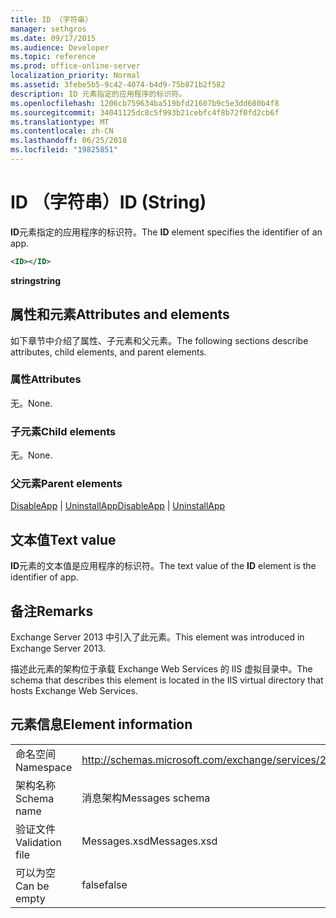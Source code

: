 ```yaml
---
title: ID （字符串）
manager: sethgros
ms.date: 09/17/2015
ms.audience: Developer
ms.topic: reference
ms.prod: office-online-server
localization_priority: Normal
ms.assetid: 3febe5b5-9c42-4074-b4d9-75b871b2f582
description: ID 元素指定的应用程序的标识符。
ms.openlocfilehash: 1206cb759634ba519bfd21607b9c5e3dd680b4f8
ms.sourcegitcommit: 34041125dc8c5f993b21cebfc4f8b72f0fd2cb6f
ms.translationtype: MT
ms.contentlocale: zh-CN
ms.lasthandoff: 06/25/2018
ms.locfileid: "19825851"
---
```

# <a name="id-string"></a><span data-ttu-id="7287b-103">ID （字符串）</span><span class="sxs-lookup"><span data-stu-id="7287b-103">ID (String)</span></span>

<span data-ttu-id="7287b-104">**ID**元素指定的应用程序的标识符。</span><span class="sxs-lookup"><span data-stu-id="7287b-104">The **ID** element specifies the identifier of an app.</span></span> 
  
```XML
<ID></ID>
```

 <span data-ttu-id="7287b-105">**string**</span><span class="sxs-lookup"><span data-stu-id="7287b-105">**string**</span></span>
## <a name="attributes-and-elements"></a><span data-ttu-id="7287b-106">属性和元素</span><span class="sxs-lookup"><span data-stu-id="7287b-106">Attributes and elements</span></span>

<span data-ttu-id="7287b-107">如下章节中介绍了属性、子元素和父元素。</span><span class="sxs-lookup"><span data-stu-id="7287b-107">The following sections describe attributes, child elements, and parent elements.</span></span>
  
### <a name="attributes"></a><span data-ttu-id="7287b-108">属性</span><span class="sxs-lookup"><span data-stu-id="7287b-108">Attributes</span></span>

<span data-ttu-id="7287b-109">无。</span><span class="sxs-lookup"><span data-stu-id="7287b-109">None.</span></span>
  
### <a name="child-elements"></a><span data-ttu-id="7287b-110">子元素</span><span class="sxs-lookup"><span data-stu-id="7287b-110">Child elements</span></span>

<span data-ttu-id="7287b-111">无。</span><span class="sxs-lookup"><span data-stu-id="7287b-111">None.</span></span>
  
### <a name="parent-elements"></a><span data-ttu-id="7287b-112">父元素</span><span class="sxs-lookup"><span data-stu-id="7287b-112">Parent elements</span></span>

<span data-ttu-id="7287b-113">[DisableApp](disableapp.md) | [UninstallApp](uninstallapp.md)</span><span class="sxs-lookup"><span data-stu-id="7287b-113">[DisableApp](disableapp.md) | [UninstallApp](uninstallapp.md)</span></span>
  
## <a name="text-value"></a><span data-ttu-id="7287b-114">文本值</span><span class="sxs-lookup"><span data-stu-id="7287b-114">Text value</span></span>

<span data-ttu-id="7287b-115">**ID**元素的文本值是应用程序的标识符。</span><span class="sxs-lookup"><span data-stu-id="7287b-115">The text value of the **ID** element is the identifier of app.</span></span> 
  
## <a name="remarks"></a><span data-ttu-id="7287b-116">备注</span><span class="sxs-lookup"><span data-stu-id="7287b-116">Remarks</span></span>

<span data-ttu-id="7287b-117">Exchange Server 2013 中引入了此元素。</span><span class="sxs-lookup"><span data-stu-id="7287b-117">This element was introduced in Exchange Server 2013.</span></span>
  
<span data-ttu-id="7287b-118">描述此元素的架构位于承载 Exchange Web Services 的 IIS 虚拟目录中。</span><span class="sxs-lookup"><span data-stu-id="7287b-118">The schema that describes this element is located in the IIS virtual directory that hosts Exchange Web Services.</span></span>
  
## <a name="element-information"></a><span data-ttu-id="7287b-119">元素信息</span><span class="sxs-lookup"><span data-stu-id="7287b-119">Element information</span></span>

|||
|:-----|:-----|
|<span data-ttu-id="7287b-120">命名空间</span><span class="sxs-lookup"><span data-stu-id="7287b-120">Namespace</span></span>  <br/> |http://schemas.microsoft.com/exchange/services/2006/messages  <br/> |
|<span data-ttu-id="7287b-121">架构名称</span><span class="sxs-lookup"><span data-stu-id="7287b-121">Schema name</span></span>  <br/> |<span data-ttu-id="7287b-122">消息架构</span><span class="sxs-lookup"><span data-stu-id="7287b-122">Messages schema</span></span>  <br/> |
|<span data-ttu-id="7287b-123">验证文件</span><span class="sxs-lookup"><span data-stu-id="7287b-123">Validation file</span></span>  <br/> |<span data-ttu-id="7287b-124">Messages.xsd</span><span class="sxs-lookup"><span data-stu-id="7287b-124">Messages.xsd</span></span>  <br/> |
|<span data-ttu-id="7287b-125">可以为空</span><span class="sxs-lookup"><span data-stu-id="7287b-125">Can be empty</span></span>  <br/> |<span data-ttu-id="7287b-126">false</span><span class="sxs-lookup"><span data-stu-id="7287b-126">false</span></span>  <br/> |
   

